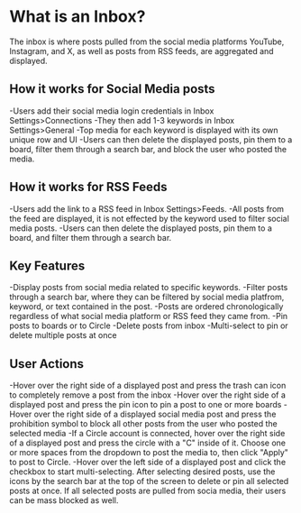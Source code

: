 # What is an Inbox?

The inbox is where posts pulled from the social media platforms YouTube, Instagram, and X, as well as posts from RSS feeds, are aggregated and displayed.

## How it works for Social Media posts
-Users add their social media login credentials in Inbox Settings>Connections
-They then add 1-3 keywords in Inbox Settings>General
-Top media for each keyword is displayed with its own unique row and UI
-Users can then delete the displayed posts, pin them to a board, filter them through a search bar, and block the user who posted the media.


## How it works for RSS Feeds
-Users add the link to a RSS feed in Inbox Settings>Feeds.
-All posts from the feed are displayed, it is not effected by the keyword used to filter social media posts.
-Users can then delete the displayed posts, pin them to a board, and filter them through a search bar.


## Key Features
-Display posts from social media related to specific keywords.
-Filter posts through a search bar, where they can be filtered by social media platfrom, keyword, or text contained in the post.
-Posts are ordered chronologically regardless of what social media platform or RSS feed they came from.
-Pin posts to boards or to Circle
-Delete posts from inbox
-Multi-select to pin or delete multiple posts at once


## User Actions
-Hover over the right side of a displayed post and press the trash can icon to completely remove a post from the inbox
-Hover over the right side of a displayed post and press the pin icon to pin a post to one or more boards
-Hover over the right side of a displayed social media post and press the prohibition symbol to block all other posts from the user who posted the selected media
-If a Circle account is connected, hover over the right side of a displayed post and press the circle with a "C" inside of it.  Choose one or more spaces from the dropdown to post the media to, then click "Apply" to post to Circle.
-Hover over the left side of a displayed post and click the checkbox to start multi-selecting.  After selecting desired posts, use the icons by the search bar at the top of the screen to delete or pin all selected posts at once.  If all selected posts are pulled from socia media, their users can be mass blocked as well.
